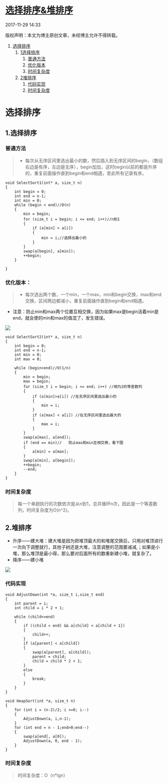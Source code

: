 # [选择排序&堆排序][0]


 2017-11-29 14:33  


版权声明：本文为博主原创文章，未经博主允许不得转载。


1. [选择排序][9]
    1. [1选择排序][10]
        1. [普通方法][11]
        1. [优化版本][12]
        1. [时间复杂度][13]
    1. [2堆排序][14]
        1. [代码实现][15]
        1. [时间复杂度][16]

# 选择排序

## 1.选择排序

### 普通方法

> * 每次从无序区间里选出最小的数，然后插入到无序区间的begin，（数组右边是有序，左边是无序），begin加加，这时begin以前的都是升序的，重复前面操作直到begin和end相遇，至此所有记录有序。

    void SelectSort1(int* a, size_t n)
    {
        int begin = 0;
        int end = n-1;
        int min = 0;
        while (begin < end)//O(n)
        {
            min = begin;
            for (size_t i = begin; i <= end; i++)//n到1
            {
                if (a[min] > a[i])
                {
                    min = i;//选择出最小的
                }
            }
            swap(a[begin], a[min]);
            ++begin;
        }
    
    }

### 优化版本：

> * 每次选出两个数，一个min，一个max，min和begin交换，max和end交换，区间两边都减小，重复前面操作直到begin和end相遇。
* 注意：防止min和max两个位置互相交换，因为如果max是begin活着min是end，就会使的min和max的值混了，发生错误。

![][17]

    void SelectSort2(int* a, size_t n)
    {
        int begin = 0;
        int end = n-1;
        int min = 0;
        int max = 0;
    
        while (begin<end)//O(1/n)
        {
            min = begin;
            max = begin;
            for (size_t i = begin; i <= end; i++) //相为2的等差数列
            {
                if (a[min]>a[i]) //在无序区间里选出最小的
                {
                    min = i;
                }
                if (a[max] < a[i]) //在无序区间里选出最大的
                {
                    max = i;
                }
            }
            swap(a[max], a[end]);
            if (end == min)//   防止max和min互相交换，看下图
            {
                a[min] = a[max];
            }
            swap(a[min], a[begin]);
            ++begin;
            --end;
        }
    }

### 时间复杂度

> 每一个单趟执行的次数依次是从n到1，总共循环n次，因此是一个等差数列，时间复杂度为O(n^2)。

## 2.堆排序

* 升序——建大堆：建大堆是因为把堆顶最大的和堆尾交换后，只用对堆顶进行一次向下调整就行，其他子树还是大堆，注意调整的范围要减减,；如果是小堆，那么堆顶是最小得，那么要对后面所有的数重新建小堆，就复杂了。
* 降序——建小堆

![][18]

### 代码实现

    void AdjustDown(int *a, size_t i,size_t end)
    {
        int parent = i;
        int child = i * 2 + 1;
    
        while (child<=end)
        {
            if ((child < end) && a[child] < a[child + 1])
            {
                child++;
            }
            if (a[parent] < a[child])
            {
                swap(a[parent], a[child]);
                parent = child;
                child = child * 2 + 1;
            }
            else
            {
                break;
            }
        }
    }
    
    void HeapSort(int *a, size_t n)
    {
        for (int i = (n-2)/2; i >=0; i--)
        {
            AdjustDown(a, i,n-1);
        }
        for (int end = n - 1;end>0;end--)
        {
            swap(a[end], a[0]);
            AdjustDown(a, 0, end - 1);
        }
    }

### 时间复杂度

> 时间复杂度：O（n*lgn）

[0]: /dream_1996/article/details/78665082

[9]: #t1
[10]: #t2
[11]: #t3
[12]: #t4
[13]: #t5
[14]: #t6
[15]: #t7
[16]: #t8
[17]: ../img/20171129143142639.png
[18]: ../img/20171129143124877.png
